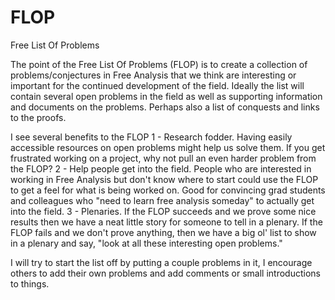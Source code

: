 # FLOP
Free List Of Problems

The point of the Free List Of Problems (FLOP) is to create a collection of problems/conjectures in Free Analysis that we think are interesting or important for the continued development of the field. Ideally the list will contain several open problems in the field as well as supporting information and documents on the problems. Perhaps also a list of conquests and links to the proofs.

I see several benefits to the FLOP 1 - Research fodder. Having easily accessible resources on open problems might help us solve them. If you get frustrated working on a project, why not pull an even harder problem from the FLOP? 2 - Help people get into the field. People who are interested in working in Free Analysis but don't know where to start could use the FLOP to get a feel for what is being worked on. Good for convincing grad students and colleagues who "need to learn free analysis someday" to actually get into the field. 3 - Plenaries. If the FLOP succeeds and we prove some nice results then we have a neat little story for someone to tell in a plenary. If the FLOP fails and we don't prove anything, then we have a big ol' list to show in a plenary and say, "look at all these interesting open problems."

I will try to start the list off by putting a couple problems in it, I encourage others to add their own problems and add comments or small introductions to things.
